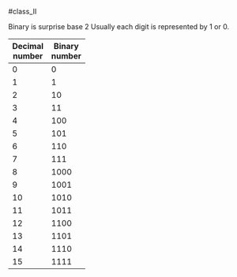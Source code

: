 #class_II

Binary is surprise base 2 
Usually each digit is represented by 1 or 0.

 
|Decimal  <br>number|Binary  <br>number|
|---|---|
|0|0|
|1|1|
|2|10|
|3|11|
|4|100|
|5|101|
|6|110|
|7|111|
|8|1000|
|9|1001|
|10|1010|
|11|1011|
|12|1100|
|13|1101|
|14|1110|
|15|1111|

